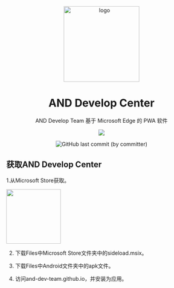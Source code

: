 <div align="center">
    <img align="center" src="https://and-dev-team.github.io/img/team.svg" alt="logo" width="200">
    <h1 align="center">AND Develop Center</h1>
    <p align="center">AND Develop Team 基于 Microsoft Edge 的 PWA 软件</p>
    <p align="center">
        <img src="https://and-dev-team.github.io/img/team3.svg"/>
    </p>
    <img alt="GitHub last commit (by committer)" src="https://img.shields.io/github/last-commit/:user/:repo">
    </br>
</div>


    
## 获取AND Develop Center

1.从Microsoft Store获取。<p align="left">
  <a title="Get from Microsoft Store" href="https://apps.microsoft.com/store/detail/and-develop-center/9MZN3SPB8NS5" target="_blank">
    <picture>
      <source srcset="https://get.microsoft.com/images/en-US%20light.svg" media="(prefers-color-scheme: dark)" />
      <source srcset="https://get.microsoft.com/images/en-US%20dark.svg" media="(prefers-color-scheme: light), (prefers-color-scheme: no-preference)" />
      <img src="https://get.microsoft.com/images/en-US%20dark.svg" width=144 />
    </picture>
  </a>
</p>

2. 下载Files中Microsoft Store文件夹中的sideload.msix。

3. 下载Files中Android文件夹中的apk文件。

4. 访问and-dev-team.github.io，并安装为应用。



